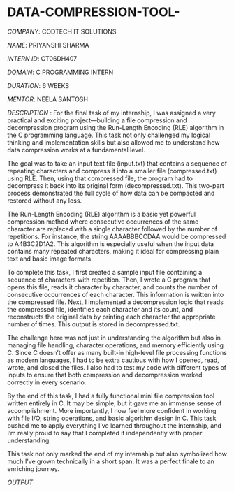 # DATA-COMPRESSION-TOOL-
*COMPANY*: CODTECH IT SOLUTIONS

*NAME*: PRIYANSHI SHARMA

*INTERN ID*: CT06DH407

*DOMAIN*: C PROGRAMMING INTERN

*DURATION*: 6 WEEKS

*MENTOR*: NEELA SANTOSH

*DESCRIPTION* : For the final task of my internship, I was assigned a very practical and exciting project—building a file compression and decompression program using the Run-Length Encoding (RLE) algorithm in the C programming language. This task not only challenged my logical thinking and implementation skills but also allowed me to understand how data compression works at a fundamental level.

The goal was to take an input text file (input.txt) that contains a sequence of repeating characters and compress it into a smaller file (compressed.txt) using RLE. Then, using that compressed file, the program had to decompress it back into its original form (decompressed.txt). This two-part process demonstrated the full cycle of how data can be compacted and restored without any loss.

The Run-Length Encoding (RLE) algorithm is a basic yet powerful compression method where consecutive occurrences of the same character are replaced with a single character followed by the number of repetitions. For instance, the string AAAABBBCCDAA would be compressed to A4B3C2D1A2. This algorithm is especially useful when the input data contains many repeated characters, making it ideal for compressing plain text and basic image formats.

To complete this task, I first created a sample input file containing a sequence of characters with repetition. Then, I wrote a C program that opens this file, reads it character by character, and counts the number of consecutive occurrences of each character. This information is written into the compressed file. Next, I implemented a decompression logic that reads the compressed file, identifies each character and its count, and reconstructs the original data by printing each character the appropriate number of times. This output is stored in decompressed.txt.

The challenge here was not just in understanding the algorithm but also in managing file handling, character operations, and memory efficiently using C. Since C doesn’t offer as many built-in high-level file processing functions as modern languages, I had to be extra cautious with how I opened, read, wrote, and closed the files. I also had to test my code with different types of inputs to ensure that both compression and decompression worked correctly in every scenario.

By the end of this task, I had a fully functional mini file compression tool written entirely in C. It may be simple, but it gave me an immense sense of accomplishment. More importantly, I now feel more confident in working with file I/O, string operations, and basic algorithm design in C. This task pushed me to apply everything I’ve learned throughout the internship, and I’m really proud to say that I completed it independently with proper understanding.

This task not only marked the end of my internship but also symbolized how much I’ve grown technically in a short span. It was a perfect finale to an enriching journey.

*OUTPUT*
